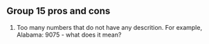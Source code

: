## Group 15 pros and cons

1. Too many numbers that do not have any descrition. For example, Alabama: 9075 - what does it mean? 
